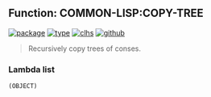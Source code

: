 ## Function: COMMON-LISP:COPY-TREE
[![package](https://img.shields.io/badge/Package-COMMON--LISP-5f9ea0.svg?style=social&colorA=999999)](../) [![type](https://img.shields.io/badge/Type-Function-5f9ea0.svg?style=social&colorA=999999)](../#function) [![clhs](https://img.shields.io/badge/CLHS-COPY--TREE-5f9ea0.svg?style=social&colorA=999999)](http://www.lispworks.com/documentation/HyperSpec/Body/f_cp_tre.htm) [![github](https://img.shields.io/badge/GitHub-View_the_source-5f9ea0.svg?style=social&colorA=999999&logo=github)](https://github.com/sbcl/sbcl/blob/master/src/code/list.lisp/) 

> Recursively copy trees of conses.

### Lambda list
```
(OBJECT)
```
